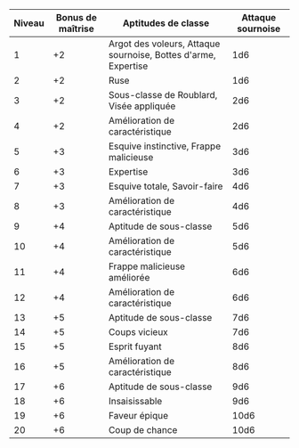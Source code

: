 

|Niveau|Bonus de maîtrise|Aptitudes de classe|Attaque sournoise|
|---|---|---|---|
|1|+2|Argot des voleurs, Attaque sournoise, Bottes d'arme, Expertise|1d6|
|2|+2|Ruse|1d6|
|3|+2|Sous-classe de Roublard, Visée appliquée|2d6|
|4|+2|Amélioration de caractéristique|2d6|
|5|+3|Esquive instinctive, Frappe malicieuse|3d6|
|6|+3|Expertise|3d6|
|7|+3|Esquive totale, Savoir-faire|4d6|
|8|+3|Amélioration de caractéristique|4d6|
|9|+4|Aptitude de sous-classe|5d6|
|10|+4|Amélioration de caractéristique|5d6|
|11|+4|Frappe malicieuse améliorée|6d6|
|12|+4|Amélioration de caractéristique|6d6|
|13|+5|Aptitude de sous-classe|7d6|
|14|+5|Coups vicieux|7d6|
|15|+5|Esprit fuyant|8d6|
|16|+5|Amélioration de caractéristique|8d6|
|17|+6|Aptitude de sous-classe|9d6|
|18|+6|Insaisissable|9d6|
|19|+6|Faveur épique|10d6|
|20|+6|Coup de chance|10d6|
